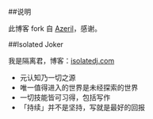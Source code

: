 ##说明

此博客 fork 自 [Azeril](http://azeril.me/)，感谢。

##Isolated Joker

我是隔离君，博客：[isolatedj.com](isolatedj.com)




- 元认知乃一切之源
- 唯一值得进入的世界是未经探索的世界
- 一切技能皆可习得，包括写作
- 「持续」并不是坚持，写就是最好的回报



